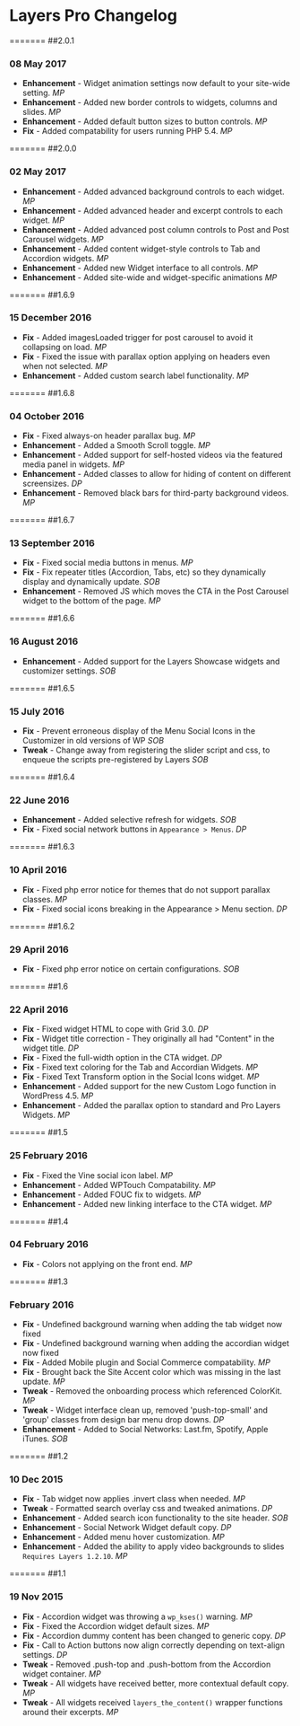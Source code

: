 # Layers Pro Changelog

=======
##2.0.1
### 08 May 2017

* **Enhancement** - Widget animation settings now default to your site-wide setting. *MP*
* **Enhancement** - Added new border controls to widgets, columns and slides. *MP*
* **Enhancement** - Added default button sizes to button controls. *MP*
* **Fix** - Added compatability for users running PHP 5.4. *MP*


=======
##2.0.0
### 02 May 2017

* **Enhancement** - Added advanced background controls to each widget. *MP*
* **Enhancement** - Added advanced header and excerpt controls to each widget. *MP*
* **Enhancement** - Added advanced post column controls to Post and Post Carousel widgets. *MP*
* **Enhancement** - Added content widget-style controls to Tab and Accordion widgets. *MP*
* **Enhancement** - Added new Widget interface to all controls. *MP*
* **Enhancement** - Added site-wide and widget-specific animations *MP*

=======
##1.6.9
### 15 December 2016

* **Fix** - Added imagesLoaded trigger for post carousel to avoid it collapsing on load. *MP*
* **Fix** - Fixed the issue with parallax option applying on headers even when not selected. *MP*
* **Enhancement** - Added custom search label functionality. *MP*

=======
##1.6.8
### 04 October 2016

* **Fix** - Fixed always-on header parallax bug. *MP*
* **Enhancement** - Added a Smooth Scroll toggle. *MP*
* **Enhancement** - Added support for self-hosted videos via the featured media panel in widgets. *MP*
* **Enhancement** - Added classes to allow for hiding of content on different screensizes. *DP*
* **Enhancement** - Removed black bars for third-party background videos. *MP*

=======
##1.6.7
### 13 September 2016

* **Fix** - Fixed social media buttons in menus. *MP*
* **Fix** - Fix repeater titles (Accordion, Tabs, etc) so they dynamically display and dynamically update. *SOB*
* **Enhancement** - Removed JS which moves the CTA in the Post Carousel widget to the bottom of the page. *MP*

=======
##1.6.6
### 16 August 2016

* **Enhancement** - Added support for the Layers Showcase widgets and customizer settings. *SOB*

=======
##1.6.5
### 15 July 2016

* **Fix** - Prevent erroneous display of the Menu Social Icons in the Customizer in old versions of WP *SOB*
* **Tweak** - Change away from registering the slider script and css, to enqueue the scripts pre-registered by Layers *SOB*

=======
##1.6.4
### 22 June 2016

* **Enhancement** - Added selective refresh for widgets. *SOB*
* **Fix** - Fixed social network buttons in `Appearance > Menus`. *DP*

=======
##1.6.3
### 10 April 2016

* **Fix** - Fixed php error notice for themes that do not support parallax classes. *MP*
* **Fix** - Fixed social icons breaking in the Appearance > Menu section. *DP*

=======
##1.6.2
### 29 April 2016

* **Fix** - Fixed php error notice on certain configurations. *SOB*

=======
##1.6
### 22 April 2016

* **Fix** - Fixed widget HTML to cope with Grid 3.0. *DP*
* **Fix** - Widget title correction - They originally all had "Content" in the widget title. *DP*
* **Fix** - Fixed the full-width option in the CTA widget. *DP*
* **Fix** - Fixed text coloring for the Tab and Accordian Widgets. *MP*
* **Fix** - Fixed Text Transform option in the Social Icons widget. *MP*
* **Enhancement** - Added support for the new Custom Logo function in WordPress 4.5. *MP*
* **Enhancement** - Added the parallax option to standard and Pro Layers Widgets. *MP*

=======
##1.5
### 25 February 2016

* **Fix** - Fixed the Vine social icon label. *MP*
* **Enhancement** - Added WPTouch Compatability. *MP*
* **Enhancement** - Added FOUC fix to widgets. *MP*
* **Enhancement** - Added new linking interface to the CTA widget. *MP*

=======
##1.4
### 04 February 2016

* **Fix** - Colors not applying on the front end. *MP*

=======
##1.3
### February 2016

* **Fix** - Undefined background warning when adding the tab widget now fixed
* **Fix** - Undefined background warning when adding the accordian widget now fixed
* **Fix** - Added Mobile plugin and Social Commerce compatability. *MP*
* **Fix** - Brought back the Site Accent color which was missing in the last update. *MP*
* **Tweak** - Removed the onboarding process which referenced ColorKit. *MP*
* **Tweak** - Widget interface clean up, removed 'push-top-small' and 'group' classes from design bar menu drop downs. *DP*
* **Enhancement** - Added to Social Networks: Last.fm, Spotify, Apple iTunes. *SOB*

=======
##1.2
### 10 Dec 2015

* **Fix** - Tab widget now applies .invert class when needed. *MP*
* **Tweak** - Formatted search overlay css and tweaked animations. *DP*
* **Enhancement** - Added search icon functionality to the site header. *SOB*
* **Enhancement** - Social Network Widget default copy. *DP*
* **Enhancement** - Added menu hover customization. *MP*
* **Enhancement** - Added the ability to apply video backgrounds to slides `Requires Layers 1.2.10`. *MP*

=======
##1.1
### 19 Nov 2015

* **Fix** - Accordion widget was throwing a `wp_kses()` warning. *MP*
* **Fix** - Fixed the Accordion widget default sizes. *MP*
* **Fix** - Accordion dummy content has been changed to generic copy. *DP*
* **Fix** - Call to Action buttons now align correctly depending on text-align settings. *DP*
* **Tweak** - Removed .push-top and .push-bottom from the Accordion widget container. *MP*
* **Tweak** - All widgets have received better, more contextual default copy. *MP*
* **Tweak** - All widgets received `layers_the_content()` wrapper functions around their excerpts. *MP*